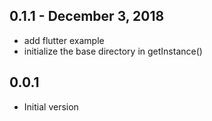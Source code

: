## 0.1.1 - December 3, 2018 

- add flutter example
- initialize the base directory in getInstance()

## 0.0.1

- Initial version
